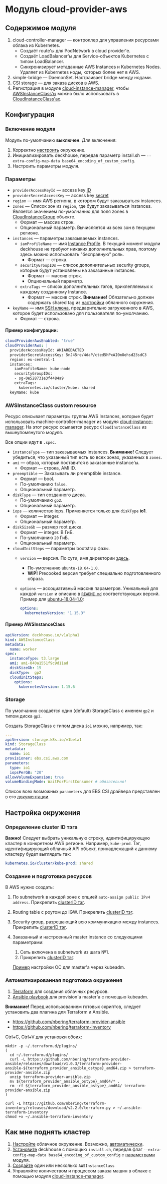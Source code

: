# Модуль cloud-provider-aws

## Содержимое модуля

1. cloud-controller-manager — контроллер для управления ресурсами облака из Kubernetes.
    * Создаёт route'ы для PodNetwork в cloud provider'е.
    * Создаёт LoadBalancer'ы для Service-объектов Kubernetes с типом LoadBalancer.
    * Синхронизирует метаданные AWS Instances и Kubernetes Nodes. Удаляет из Kubernetes ноды, которых более нет в AWS.
2. simple-bridge — DaemonSet. Настраивает bridge между нодами.
3. CSI storage — для заказа дисков в AWS.
4. Регистрация в модуле [cloud-instance-manager](modules/040-cloud-instance-manager), чтобы [AWSInstanceClass'ы](#AWSInstanceClass) можно было использовать в [CloudInstanceClass'ах](modules/040-cloud-instance-manager/README.md#cloudinstancegroup-custom-resource).

## Конфигурация

### Включение модуля

Модуль по-умолчанию **выключен**. Для включения:

1. Корректно [настроить](#настройка-окружения) окружение.
2. Инициализировать deckhouse, передав параметр install.sh — `--extra-config-map-data base64_encoding_of_custom_config`.
3. Настроить параметры модуля.

### Параметры

* `providerAccessKeyId` — access key [ID](https://docs.aws.amazon.com/general/latest/gr/aws-sec-cred-types.html#access-keys-and-secret-access-keys)
* `providerSecretAccessKey` — access key [secret](https://docs.aws.amazon.com/general/latest/gr/aws-sec-cred-types.html#access-keys-and-secret-access-keys)
* `region` — имя AWS региона, в котором будут заказываться instances.
* `zones` — Список зон из `region`, где будут заказываться instances. Является значением по-умолчанию для поля zones в [CloudInstanceGroup](modules/040-cloud-instance-manager/README.md#CloudInstanceGroup-custom-resource) объекте.
    * Формат — массив строк.
    * Опциональный параметр. Вычисляется из всех зон в текущем регионе.
* `instances` — параметры заказываемых instances.
    * `iamProfileName` — имя [Instance Profile](https://docs.aws.amazon.com/IAM/latest/UserGuide/id_roles_use_switch-role-ec2_instance-profiles.html). В текущий момент модули deckhouse не требуют никаких дополнительных прав, поэтому здесь можно использовать "бесправную" роль.
        * Формат — строка.
    * `securityGroupIDs` — список дополнительных security groups, которые будут установлены на заказанные instances.
        * Формат — массив строк.
        * Опциональный параметр.
    * `extraTags` — список дополнительных тэгов, приклепляемых к каждому созданному Instance.
        * Формат — массив строк. **Внимание!** Обязательно должен содержать shared tag из [настройки](#настройка-окружения) облачного окружения.
* `keyName` — имя [SSH ключа](https://docs.aws.amazon.com/AWSEC2/latest/UserGuide/ec2-key-pairs.html), предварительно загруженного в AWS, которое будет использовано для пользователя по-умолчанию.
    * Формат — строка.


#### Пример конфигурации:

```yaml
cloudProviderAwsEnabled: "true"
cloudProviderAws: |
  providerAccessKeyId: AKIAREDACTED
  providerSecretAccessKey: 5nJ45re/4daP/cted5hPxAI0mOehsd23sdC3
  region: eu-central-1
  instances:
    iamProfileName: kube-node
    securityGroupIDs:
    - sg-0e528731e3f4484a9
    extraTags:
      kubernetes.io/cluster/kube: shared
  keyName: kube
```

### AWSInstanceClass custom resource

Ресурс описывает параметры группы AWS Instances, которые будет использовать machine-controller-manager из модуля [cloud-instance-manager](modules/040-cloud-instance-manager). На этот ресурс ссылается ресурс `CloudInstanceClass` из вышеупомянутого модуля.

Все опции идут в `.spec`.

* `instanceType` — тип заказываемых instances. **Внимание!** Следует убедиться, что указанный тип есть во всех зонах, указанных в `zones`.
* `ami` — образ, который поставится в заказанные instance'ы.
    * Формат — строка, AMI ID.
* `preemptible` — Заказывать ли preemptible instance.
    * Формат — bool.
    * По-умолчанию `false`.
    * Опциональный параметр.
* `diskType` — тип созданного диска.
    * По-умолчанию `gp2`.
    * Опциональный параметр.
* `iops` — количество iops. Применяется только для `diskType` **io1**.
    * Формат — integer.
    * Опциональный параметр.
* `diskSizeGb` — размер root диска.
    * Формат — integer. В ГиБ.
    * По-умолчанию `20` ГиБ.
    * Опциональный параметр.
* `cloudInitSteps` — параметры bootstrap фазы.
    * `version` — версия. По сути, имя директории [здесь](modules/040-cloud-instance-manager/cloud-init-steps).
        * По-умолчанию `ubuntu-18.04-1.0`.
        * **WIP!** Precooked версия требует специально подготовленного образа.
    * `options` — ассоциативный массив параметров. Уникальный для каждой `version` и описано в [`README.md`](modules/040-cloud-instance-manager/cloud-init-steps) соответствующих версий. Пример для [ubuntu-18.04-1.0](modules/040-cloud-instance-manager/cloud-init-steps/ubuntu-18.04-1.0):

        ```yaml
        options:
          kubernetesVersion: "1.15.3"
        ```

#### Пример AWSInstanceClass

```yaml
apiVersion: deckhouse.io/v1alpha1
kind: AWSInstanceClass
metadata:
  name: worker
spec:
  instanceType: t3.large
  ami: ami-040a1551f9c9d11ad
  diskSizeGb: 15
  diskType:  gp2
  cloudInitSteps:
    options:
      kubernetesVersion: 1.15.6
```

### Storage

По умолчанию создаётся один (default) StorageClass с именем `gp2` и типом диска `gp2`.

Создать StorageClass с типом диска `io1` можно, например, так:

```yaml
---
apiVersion: storage.k8s.io/v1beta1
kind: StorageClass
metadata:
  name: io1
provisioner: ebs.csi.aws.com
parameters:
  type: io1
  iopsPerGB: "20"
allowVolumeExpansion: true
volumeBindingMode: WaitForFirstConsumer # обязательно!
```

Список всех возможных `parameters` для EBS CSI драйвера представлен в его [документации](https://github.com/kubernetes-sigs/aws-ebs-csi-driver).

## Настройка окружения

### Определение cluster ID тэга

**Важно!**
Следует выбрать уникальную строку, идентифицирующую кластер в конкретном AWS регионе. Например, `kube-prod`.
Тэг, идентифицирующий облачный API объект, принадлежащий к данному кластеру будет выглядеть так:

```yaml
kubernetes.io/cluster/kube-prod: shared
```

### Создание и подготовка ресурсов

В AWS нужно создать:

1. По subnetwork в каждой зоне с опцией `auto-assign public IPv4 address`. Прикрепить [clusterID тэг](#Определение-cluster-ID-тэга).
2. Routing table с роутом до IGW. Прикрепить [clusterID тэг](#Определение-cluster-ID-тэга).
3. Security group, разрешающий всю коммуникацию между instances. Прикрепить [clusterID тэг](#Определение-cluster-ID-тэга).
4. Заказанный и настроенный master instance со следующими параметрами:

    1. Сеть включена в subnetwork из шага №1.
    2. Прикрепить [clusterID тэг](#Определение-cluster-ID-тэга).

    [Пример](install-kubernetes/aws/playbook.yml) настройки ОС для master'а через kubeadm.

### Автоматизированная подготовка окружения

1. [Terraform](install-kubernetes/aws/tf) для создания облачных ресурсов.
2. [Ansible playbook](install-kubernetes/aws/playbook.yml) для provision'а master'а с помощью kubeadm.

**Внимание!** Перед использованием готовых скриптов, следует установить два плагина для Terraform и Ansible.

* https://github.com/nbering/terraform-provider-ansible
* https://github.com/nbering/terraform-inventory

Ctrl+C, Ctrl+V для установки обоих:

```shell
mkdir -p ~/.terraform.d/plugins/
(
  cd ~/.terraform.d/plugins/
  curl -L https://github.com/nbering/terraform-provider-ansible/releases/download/v1.0.3/terraform-provider-ansible-${terraform_provider_ansible_ostype}_amd64.zip > terraform-provider-ansible.zip
  unzip terraform-provider-ansible.zip
  mv ${terraform_provider_ansible_ostype}_amd64/* .
  rm -rf ${terraform_provider_ansible_ostype}_amd64/ terraform-provider-ansible.zip
)

curl -L https://github.com/nbering/terraform-inventory/releases/download/v2.2.0/terraform.py > ~/.ansible-terraform-inventory
chmod +x ~/.ansible-terraform-inventory
```

## Как мне поднять кластер

1. [Настройте](#настройка-окружения) облачное окружение. Возможно, [автоматически](#автоматизированная-подготовка-окружения).
2. [Установите](#включение-модуля) deckhouse с помощью `install.sh`, передав флаг `--extra-config-map-data base64_encoding_of_custom_config` с [параметрами](#параметры) модуля.
3. [Создайте](#AWSInstanceClass-custom-resource) один или несколько `AWSInstanceClass`
4. Управляйте количеством и процессом заказа машин в облаке с помощью модуля [cloud-instance-manager](modules/040-cloud-instance-manager).
